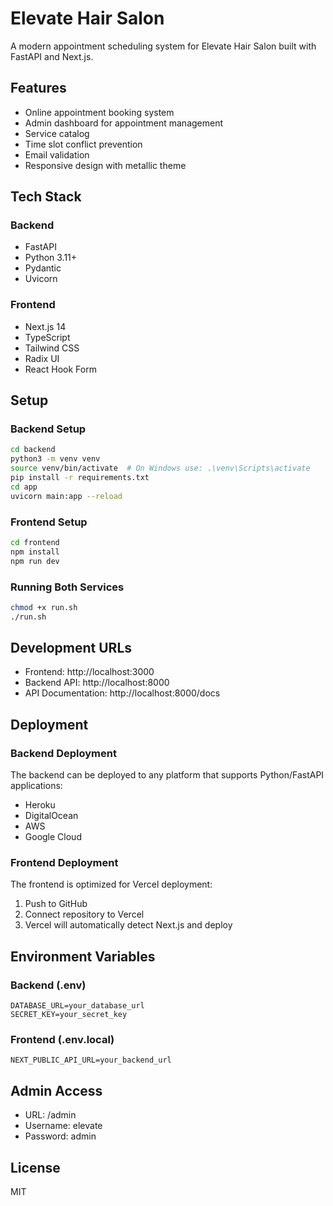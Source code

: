 # Elevate Hair Salon

A modern appointment scheduling system for Elevate Hair Salon built with FastAPI and Next.js.

## Features

- Online appointment booking system
- Admin dashboard for appointment management
- Service catalog
- Time slot conflict prevention
- Email validation
- Responsive design with metallic theme

## Tech Stack

### Backend
- FastAPI
- Python 3.11+
- Pydantic
- Uvicorn

### Frontend
- Next.js 14
- TypeScript
- Tailwind CSS
- Radix UI
- React Hook Form

## Setup

### Backend Setup
```bash
cd backend
python3 -m venv venv
source venv/bin/activate  # On Windows use: .\venv\Scripts\activate
pip install -r requirements.txt
cd app
uvicorn main:app --reload
```

### Frontend Setup
```bash
cd frontend
npm install
npm run dev
```

### Running Both Services
```bash
chmod +x run.sh
./run.sh
```

## Development URLs

- Frontend: http://localhost:3000
- Backend API: http://localhost:8000
- API Documentation: http://localhost:8000/docs

## Deployment

### Backend Deployment
The backend can be deployed to any platform that supports Python/FastAPI applications:
- Heroku
- DigitalOcean
- AWS
- Google Cloud

### Frontend Deployment
The frontend is optimized for Vercel deployment:
1. Push to GitHub
2. Connect repository to Vercel
3. Vercel will automatically detect Next.js and deploy

## Environment Variables

### Backend (.env)
```
DATABASE_URL=your_database_url
SECRET_KEY=your_secret_key
```

### Frontend (.env.local)
```
NEXT_PUBLIC_API_URL=your_backend_url
```

## Admin Access
- URL: /admin
- Username: elevate
- Password: admin

## License
MIT 